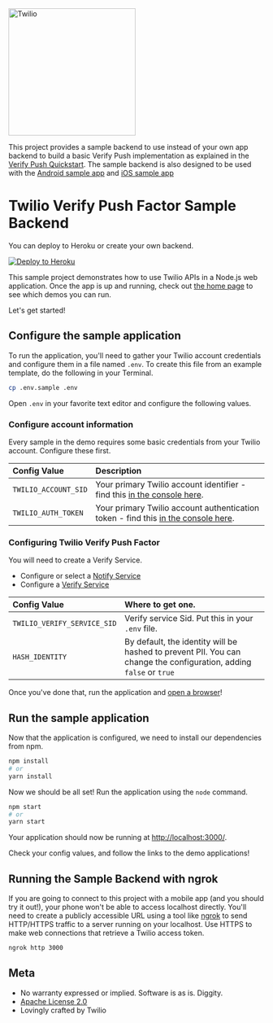 <a href="https://www.twilio.com">
  <img src="https://static0.twilio.com/marketing/bundles/marketing/img/logos/wordmark-red.svg" alt="Twilio" width="250" />
</a>

This project provides a sample backend to use instead of your own app backend to build a basic Verify Push implementation as explained in the [Verify Push Quickstart](https://www.twilio.com/docs/verify/quickstarts/push-android). The sample backend is also designed to be used with the [Android sample app](https://github.com/twilio/twilio-verify-android/blob/main/README.md#UsingSampleApp) and [iOS sample app](https://github.com/twilio/twilio-verify-ios/blob/main/README.md#UsingSampleApp) 

# Twilio Verify Push Factor Sample Backend

You can deploy to Heroku or create your own backend.

[![Deploy to Heroku](https://www.herokucdn.com/deploy/button.svg)](https://heroku.com/deploy?template=https://github.com/twilio/verify-push-sample-backend/tree/main)

This sample project demonstrates how to use Twilio APIs in a Node.js web
application. Once the app is up and running, check out [the home page](http://localhost:3000)
to see which demos you can run.

Let's get started!

## Configure the sample application

To run the application, you'll need to gather your Twilio account credentials and configure them
in a file named `.env`. To create this file from an example template, do the following in your
Terminal.

```bash
cp .env.sample .env
```

Open `.env` in your favorite text editor and configure the following values.

### Configure account information

Every sample in the demo requires some basic credentials from your Twilio account. Configure these first.

| Config Value         | Description                                                                                                           |
| :------------------- | :-------------------------------------------------------------------------------------------------------------------- |
| `TWILIO_ACCOUNT_SID` | Your primary Twilio account identifier - find this [in the console here](https://www.twilio.com/console).             |
| `TWILIO_AUTH_TOKEN`  | Your primary Twilio account authentication token - find this [in the console here](https://www.twilio.com/console).   |

### Configuring Twilio Verify Push Factor

You will need to create a Verify Service.

* Configure or select a [Notify Service](https://www.twilio.com/docs/verify/quickstarts/push-android#configure-or-select-a-notify-service) 
* Configure a [Verify Service](https://www.twilio.com/docs/verify/quickstarts/push-android#configure-a-verify-service)

| Config Value                | Where to get one.                                                                                                      |
| :-------------------------- | :--------------------------------------------------------------------------------------------------------------------- |
| `TWILIO_VERIFY_SERVICE_SID` | Verify service Sid. Put this in your `.env` file. |
| `HASH_IDENTITY` | By default, the identity will be hashed to prevent PII. You can change the configuration, adding `false` or `true` |

Once you've done that, run the application and [open a browser](localhost:3000/)!

## Run the sample application

Now that the application is configured, we need to install our dependencies from npm.

```bash
npm install
# or
yarn install
```

Now we should be all set! Run the application using the `node` command.

```bash
npm start
# or
yarn start
```

Your application should now be running at [http://localhost:3000/](http://localhost:3000/).

Check your config values, and follow the links to the demo applications!

## Running the Sample Backend with ngrok

If you are going to connect to this project with a mobile app (and you should try it out!), your phone won't be able to access localhost directly. You'll need to create a publicly accessible URL using a tool like [ngrok](https://ngrok.com/) to send HTTP/HTTPS traffic to a server running on your localhost. Use HTTPS to make web connections that retrieve a Twilio access token.

```bash
ngrok http 3000
```

## Meta

- No warranty expressed or implied. Software is as is. Diggity.
- [Apache License 2.0](LICENSE)
- Lovingly crafted by Twilio
